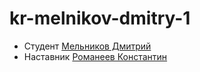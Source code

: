 # kr-melnikov-dmitry-1

- Студент [Мельников Дмитрий](http://t.me/@Evidens)
- Наставник [Романеев Константин](http://t.me/@krxxl9)
